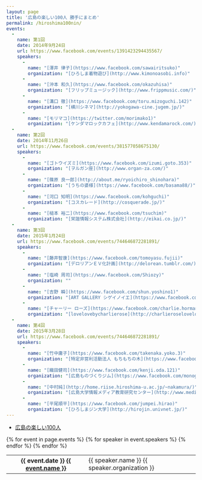 ```yaml
---
layout: page
title: '広島の楽しい100人 勝手にまとめ'
permalink: /hiroshima100nin/
events:
  -
    name: 第1回
    date: 2014年9月24日
    url: https://www.facebook.com/events/1391423294435567/
    speakers:
      -
        name: "[澤井 律子](https://www.facebook.com/sawairitsuko)"
        organization: "[ひろしま着物遊び](http://www.kimonoasobi.info)"
      -
        name: "[沖本 和久](https://www.facebook.com/okazuhisa)"
        organization: "[フリップミュージック](http://www.frippmusic.com/)"
      -
        name: "[溝口 徹](https://www.facebook.com/toru.mizoguchi.142)"
        organization: "[横川シネマ](http://yokogawa-cine.jugem.jp/)"
      -
        name: "[モリマコ](https://twitter.com/morimako1)"
        organization: "[ケンダマロックカフェ](http://www.kendamarock.com/)"
  -
    name: 第2回
    date: 2014年11月26日
    url: https://www.facebook.com/events/381577058675130/
    speakers:
      -
        name: "[ゴトウイズミ](https://www.facebook.com/izumi.goto.353)"
        organization: "[ヲルガン座](http://www.organ-za.com/)"
      -
        name: "[篠原 良一郎](http://about.me/ryoichiro_shinohara)"
        organization: "[うちの婆様](https://www.facebook.com/basama88/)"
      -
        name: "[河口 知明](https://www.facebook.com/kohguchi)"
        organization: "[コスカレード](http://cosquerade.jp/)"
      -
        name: "[槌本 裕二](https://www.facebook.com/tsuchim)"
        organization: "[栄諧情報システム株式会社](http://eikai.co.jp/)"
  -
    name: 第3回
    date: 2015年1月24日
    url: https://www.facebook.com/events/744646872281891/
    speakers:
      -
        name: "[藤井智康](https://www.facebook.com/tomoyasu.fujii)"
        organization: "[デロリアンＥＶ化計画](http://delorean.tumblr.com/)"
      -
        name: "[塩崎 周司](https://www.facebook.com/Shiozy)"
        organization: ""
      -
        name: "[吉野 瞬](https://www.facebook.com/shun.yoshino1)"
        organization: "[ART GALLERY シゲイノイエ](https://www.facebook.com/shigeinoie.1681)"
      -
        name: "[チャーリー ローズ](https://www.facebook.com/charlie.hormann)"
        organization: "[lovelovebycharlierose](http://charlieroselovelove.com/)"
  -
    name: 第4回
    date: 2015年3月28日
    url: https://www.facebook.com/events/744646872281891/
    speakers:
      -
        name: "[竹中庸子](https://www.facebook.com/takenaka.yoko.3)"
        organization: "[特定非営利活動法人 もちもちの木](https://www.facebook.com/pages/%E7%89%B9%E5%AE%9A%E9%9D%9E%E5%96%B6%E5%88%A9%E6%B4%BB%E5%8B%95%E6%B3%95%E4%BA%BA-%E3%82%82%E3%81%A1%E3%82%82%E3%81%A1%E3%81%AE%E6%9C%A8/159545200813770?pnref=lhc)"
      -
        name: "[織田健司](https://www.facebook.com/kenji.oda.121)"
        organization: "[広島ものづくりジム](https://www.facebook.com/monogym?pnref=lhc)"
      -
        name: "[中村純](http://home.riise.hiroshima-u.ac.jp/~nakamura/)"
        organization: "[広島大学情報メディア教育研究センター](http://www.media.hiroshima-u.ac.jp/)"
      -
        name: "[平尾順平](https://www.facebook.com/jumpei.hirao)"
        organization: "[ひろしまジン大学](http://hirojin.univnet.jp/)"
---
```



* [広島の楽しい100人](https://www.facebook.com/h100parson)

<table class="h100nin">
{% for event in page.events %}
  <tr>
  <th><span class="event-date">{{ event.date }}</span> <span class="event-name"><a href="{{ event.url }}">{{ event.name }}</a></span></th>
  {% for speaker in event.speakers %}
    <td><span class="name" markdown="1">{{ speaker.name }}</span> <span class="organization" markdown="1">{{ speaker.organization }}</span></td>
  {% endfor %}
{% endfor %}
</table>
